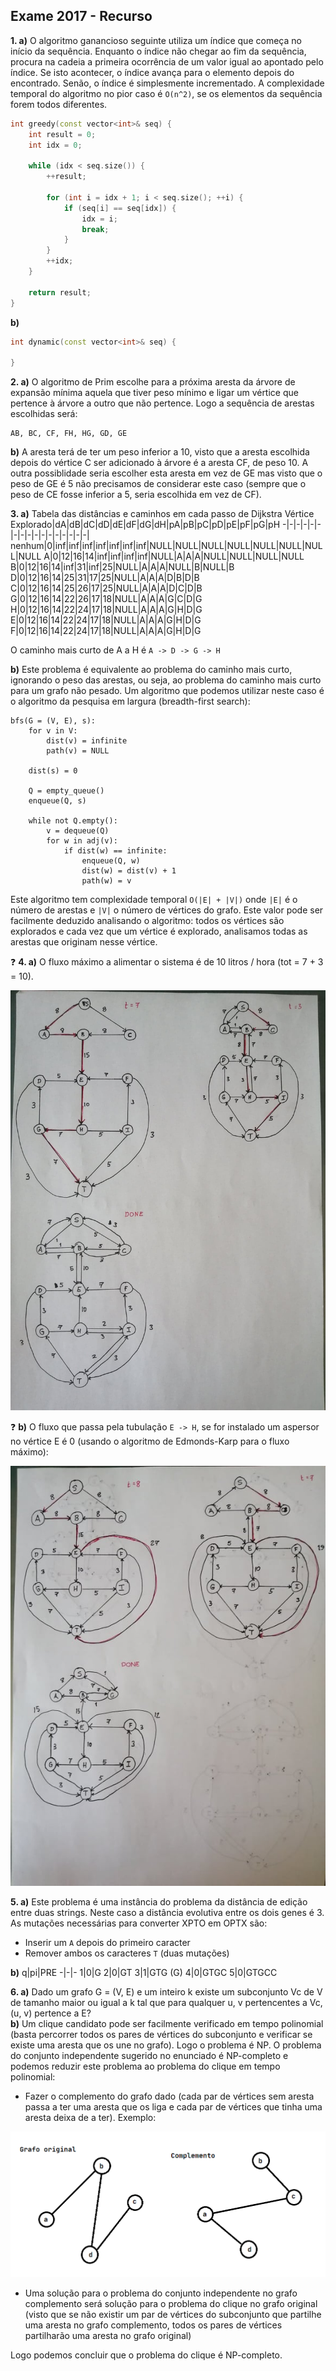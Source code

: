 ## Exame 2017 - Recurso

**1. a)** O algoritmo ganancioso seguinte utiliza um índice que começa no início da sequência. Enquanto o índice não chegar ao fim da sequência, procura na cadeia a primeira ocorrência de um valor igual ao apontado pelo índice. Se isto acontecer, o índice avança para o elemento depois do encontrado. Senão, o índice é simplesmente incrementado. A complexidade temporal do algoritmo no pior caso é `O(n^2)`, se os elementos da sequência forem todos diferentes.
```cpp
int greedy(const vector<int>& seq) {
    int result = 0;
    int idx = 0;

    while (idx < seq.size()) {
        ++result;

        for (int i = idx + 1; i < seq.size(); ++i) {
            if (seq[i] == seq[idx]) {
                idx = i;
                break;
            }
        }
        ++idx;
    }

    return result;
}
```
**b)**
```cpp
int dynamic(const vector<int>& seq) {

}
```

**2. a)** O algoritmo de Prim escolhe para a próxima aresta da árvore de expansão mínima aquela que tiver peso mínimo e ligar um vértice que pertence à árvore a outro que não pertence. Logo a sequência de arestas escolhidas será:
```
AB, BC, CF, FH, HG, GD, GE
```
**b)** A aresta terá de ter um peso inferior a 10, visto que a aresta escolhida depois do vértice C ser adicionado à árvore é a aresta CF, de peso 10. A outra possiblidade seria escolher esta aresta em vez de GE mas visto que o peso de GE é 5 não precisamos de considerar este caso (sempre que o peso de CE fosse inferior a 5, seria escolhida em vez de CF).

**3. a)** Tabela das distâncias e caminhos em cada passo de Dijkstra
Vértice Explorado|dA|dB|dC|dD|dE|dF|dG|dH|pA|pB|pC|pD|pE|pF|pG|pH
-|-|-|-|-|-|-|-|-|-|-|-|-|-|-|-|-|
nenhum|0|inf|inf|inf|inf|inf|inf|inf|NULL|NULL|NULL|NULL|NULL|NULL|NULL|NULL
A|0|12|16|14|inf|inf|inf|inf|NULL|A|A|A|NULL|NULL|NULL|NULL
B|0|12|16|14|inf|31|inf|25|NULL|A|A|A|NULL|B|NULL|B
D|0|12|16|14|25|31|17|25|NULL|A|A|A|D|B|D|B
C|0|12|16|14|25|26|17|25|NULL|A|A|A|D|C|D|B
G|0|12|16|14|22|26|17|18|NULL|A|A|A|G|C|D|G
H|0|12|16|14|22|24|17|18|NULL|A|A|A|G|H|D|G
E|0|12|16|14|22|24|17|18|NULL|A|A|A|G|H|D|G
F|0|12|16|14|22|24|17|18|NULL|A|A|A|G|H|D|G

O caminho mais curto de A a H é `A -> D -> G -> H`

**b)** Este problema é equivalente ao problema do caminho mais curto, ignorando o peso das arestas, ou seja, ao problema do caminho mais curto para um grafo não pesado. Um algoritmo que podemos utilizar neste caso é o algoritmo da pesquisa em largura (breadth-first search):
```
bfs(G = (V, E), s):
    for v in V:
        dist(v) = infinite
        path(v) = NULL
    
    dist(s) = 0

    Q = empty_queue()
    enqueue(Q, s)

    while not Q.empty():
        v = dequeue(Q)
        for w in adj(v):
            if dist(w) == infinite:
                enqueue(Q, w)
                dist(w) = dist(v) + 1
                path(w) = v
```
Este algoritmo tem complexidade temporal `O(|E| + |V|)` onde `|E|` é o número de arestas e `|V|` o número de vértices do grafo. Este valor pode ser facilmente deduzido analisando o algoritmo: todos os vértices são explorados e cada vez que um vértice é explorado, analisamos todas as arestas que originam nesse vértice.

❓ **4. a)** O fluxo máximo a alimentar o sistema é de 10 litros / hora (tot = 7 + 3 = 10).

![](Imagens/FluxoAspersores1.png)

❓ **b)** O fluxo que passa pela tubulação `E -> H`, se for instalado um aspersor no vértice E é 0 (usando o algoritmo de Edmonds-Karp para o fluxo máximo):

![](Imagens/FluxoAspersores2.png)

**5. a)** Este problema é uma instância do problema da distância de edição entre duas strings. Neste caso a distância evolutiva entre os dois genes é 3. As mutações necessárias para converter XPTO em OPTX são:
* Inserir um `A` depois do primeiro caracter
* Remover ambos os caracteres `T` (duas mutações)

**b)**
q|pi|PRE
-|-|-
1|0|G
2|0|GT
3|1|GTG (G)
4|0|GTGC
5|0|GTGCC

**6. a)** Dado um grafo G = (V, E) e um inteiro k existe um subconjunto Vc de V de tamanho maior ou igual a k tal que para qualquer u, v pertencentes a Vc, (u, v) pertence a E?  
**b)** Um clique candidato pode ser facilmente verificado em tempo polinomial (basta percorrer todos os pares de vértices do subconjunto e verificar se existe uma aresta que os une no grafo). Logo o problema é NP. O problema do conjunto independente sugerido no enunciado é NP-completo e podemos reduzir este problema ao problema do clique em tempo polinomial:

* Fazer o complemento do grafo dado (cada par de vértices sem aresta passa a ter uma aresta que os liga e cada par de vértices que tinha uma aresta deixa de a ter). Exemplo:

![](Imagens/GrafoComplemento.png)

* Uma solução para o problema do conjunto independente no grafo complemento será solução para o problema do clique no grafo original (visto que se não existir um par de vértices do subconjunto que partilhe uma aresta no grafo complemento, todos os pares de vértices partilharão uma aresta no grafo original)

Logo podemos concluir que o problema do clique é NP-completo.
